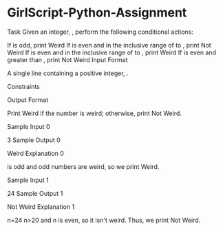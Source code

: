 # GirlScript-Python-Assignment

Task
Given an integer, , perform the following conditional actions:

If  is odd, print Weird
If  is even and in the inclusive range of  to , print Not Weird
If  is even and in the inclusive range of  to , print Weird
If  is even and greater than , print Not Weird
Input Format

A single line containing a positive integer, .

Constraints

Output Format

Print Weird if the number is weird; otherwise, print Not Weird.

Sample Input 0

3
Sample Output 0

Weird
Explanation 0


 is odd and odd numbers are weird, so we print Weird.

Sample Input 1

24
Sample Output 1

Not Weird
Explanation 1

n=24
n>20 and n  is even, so it isn't weird. Thus, we print Not Weird.
